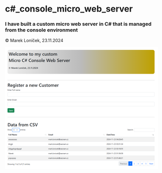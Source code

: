 # c#_console_micro_web_server


### I have built a custom micro web server in C# that is managed from the console environment



&copy; Marek Loníček, 23.11.2024



![Alt text](sitovka.png)


